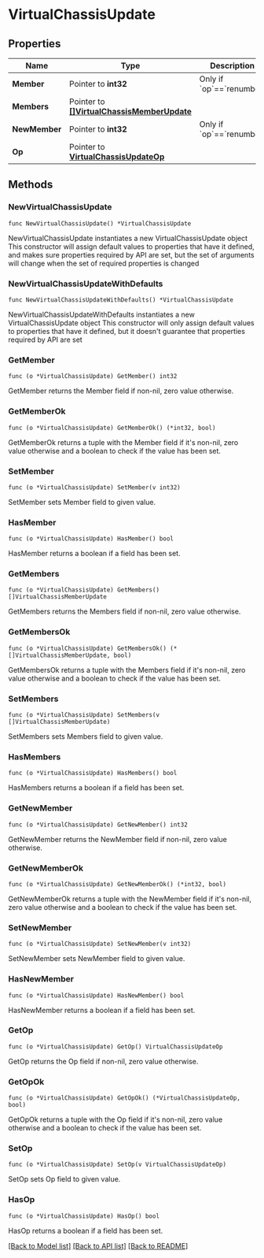# VirtualChassisUpdate

## Properties

Name | Type | Description | Notes
------------ | ------------- | ------------- | -------------
**Member** | Pointer to **int32** | Only if &#x60;op&#x60;&#x3D;&#x3D;&#x60;renumber&#x60; | [optional] 
**Members** | Pointer to [**[]VirtualChassisMemberUpdate**](VirtualChassisMemberUpdate.md) |  | [optional] 
**NewMember** | Pointer to **int32** | Only if &#x60;op&#x60;&#x3D;&#x3D;&#x60;renumber&#x60; | [optional] 
**Op** | Pointer to [**VirtualChassisUpdateOp**](VirtualChassisUpdateOp.md) |  | [optional] 

## Methods

### NewVirtualChassisUpdate

`func NewVirtualChassisUpdate() *VirtualChassisUpdate`

NewVirtualChassisUpdate instantiates a new VirtualChassisUpdate object
This constructor will assign default values to properties that have it defined,
and makes sure properties required by API are set, but the set of arguments
will change when the set of required properties is changed

### NewVirtualChassisUpdateWithDefaults

`func NewVirtualChassisUpdateWithDefaults() *VirtualChassisUpdate`

NewVirtualChassisUpdateWithDefaults instantiates a new VirtualChassisUpdate object
This constructor will only assign default values to properties that have it defined,
but it doesn't guarantee that properties required by API are set

### GetMember

`func (o *VirtualChassisUpdate) GetMember() int32`

GetMember returns the Member field if non-nil, zero value otherwise.

### GetMemberOk

`func (o *VirtualChassisUpdate) GetMemberOk() (*int32, bool)`

GetMemberOk returns a tuple with the Member field if it's non-nil, zero value otherwise
and a boolean to check if the value has been set.

### SetMember

`func (o *VirtualChassisUpdate) SetMember(v int32)`

SetMember sets Member field to given value.

### HasMember

`func (o *VirtualChassisUpdate) HasMember() bool`

HasMember returns a boolean if a field has been set.

### GetMembers

`func (o *VirtualChassisUpdate) GetMembers() []VirtualChassisMemberUpdate`

GetMembers returns the Members field if non-nil, zero value otherwise.

### GetMembersOk

`func (o *VirtualChassisUpdate) GetMembersOk() (*[]VirtualChassisMemberUpdate, bool)`

GetMembersOk returns a tuple with the Members field if it's non-nil, zero value otherwise
and a boolean to check if the value has been set.

### SetMembers

`func (o *VirtualChassisUpdate) SetMembers(v []VirtualChassisMemberUpdate)`

SetMembers sets Members field to given value.

### HasMembers

`func (o *VirtualChassisUpdate) HasMembers() bool`

HasMembers returns a boolean if a field has been set.

### GetNewMember

`func (o *VirtualChassisUpdate) GetNewMember() int32`

GetNewMember returns the NewMember field if non-nil, zero value otherwise.

### GetNewMemberOk

`func (o *VirtualChassisUpdate) GetNewMemberOk() (*int32, bool)`

GetNewMemberOk returns a tuple with the NewMember field if it's non-nil, zero value otherwise
and a boolean to check if the value has been set.

### SetNewMember

`func (o *VirtualChassisUpdate) SetNewMember(v int32)`

SetNewMember sets NewMember field to given value.

### HasNewMember

`func (o *VirtualChassisUpdate) HasNewMember() bool`

HasNewMember returns a boolean if a field has been set.

### GetOp

`func (o *VirtualChassisUpdate) GetOp() VirtualChassisUpdateOp`

GetOp returns the Op field if non-nil, zero value otherwise.

### GetOpOk

`func (o *VirtualChassisUpdate) GetOpOk() (*VirtualChassisUpdateOp, bool)`

GetOpOk returns a tuple with the Op field if it's non-nil, zero value otherwise
and a boolean to check if the value has been set.

### SetOp

`func (o *VirtualChassisUpdate) SetOp(v VirtualChassisUpdateOp)`

SetOp sets Op field to given value.

### HasOp

`func (o *VirtualChassisUpdate) HasOp() bool`

HasOp returns a boolean if a field has been set.


[[Back to Model list]](../README.md#documentation-for-models) [[Back to API list]](../README.md#documentation-for-api-endpoints) [[Back to README]](../README.md)


